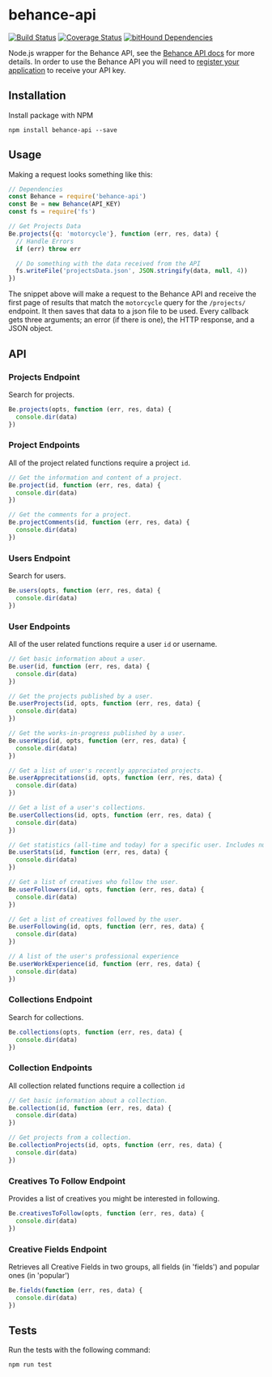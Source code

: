 # behance-api
[![Build Status](https://travis-ci.org/Polyneue/behance-api.svg?branch=master)](https://travis-ci.org/Polyneue/behance-api)
[![Coverage Status](https://coveralls.io/repos/github/Polyneue/behance-api/badge.svg?branch=master)](https://coveralls.io/github/Polyneue/behance-api?branch=master)
[![bitHound Dependencies](https://www.bithound.io/github/Polyneue/behance-api/badges/dependencies.svg)](https://www.bithound.io/github/Polyneue/behance-api/master/dependencies/npm)  

Node.js wrapper for the Behance API, see the [Behance API docs](https://www.behance.net/dev/api/endpoints/) for more details. In order to use the Behance API you will need to [register your application](https://www.behance.net/dev/register) to receive your API key. 

## Installation
Install package with NPM

```
npm install behance-api --save
```

## Usage
Making a request looks something like this:

```javascript
// Dependencies
const Behance = require('behance-api')
const Be = new Behance(API_KEY)
const fs = require('fs')

// Get Projects Data
Be.projects({q: 'motorcycle'}, function (err, res, data) {
  // Handle Errors
  if (err) throw err

  // Do something with the data received from the API
  fs.writeFile('projectsData.json', JSON.stringify(data, null, 4))
})
```

The snippet above will make a request to the Behance API and receive the first page of results that match the `motorcycle` query for the `/projects/` endpoint. It then saves that data to a json file to be used. Every callback gets three arguments; an error (if there is one), the HTTP response, and a JSON object.

## API  

### Projects Endpoint
Search for projects.  

```javascript
Be.projects(opts, function (err, res, data) {
  console.dir(data)
})
```

### Project Endpoints
All of the project related functions require a project `id`.

```javascript
// Get the information and content of a project.  
Be.project(id, function (err, res, data) {
  console.dir(data)
})

// Get the comments for a project.   
Be.projectComments(id, function (err, res, data) {
  console.dir(data)
})
```

### Users Endpoint
Search for users.  

```javascript
Be.users(opts, function (err, res, data) {
  console.dir(data)
})
```

### User Endpoints
All of the user related functions require a user `id` or username.

```javascript
// Get basic information about a user.
Be.user(id, function (err, res, data) {
  console.dir(data)
})

// Get the projects published by a user.  
Be.userProjects(id, opts, function (err, res, data) {
  console.dir(data)
})

// Get the works-in-progress published by a user.  
Be.userWips(id, opts, function (err, res, data) {
  console.dir(data)
})

// Get a list of user's recently appreciated projects.  
Be.userApprecitations(id, opts, function (err, res, data) {
  console.dir(data)
})

// Get a list of a user's collections.  
Be.userCollections(id, opts, function (err, res, data) {
  console.dir(data)
})

// Get statistics (all-time and today) for a specific user. Includes number of project views, appreciations, comments, and profile views.
Be.userStats(id, function (err, res, data) {
  console.dir(data)
})

// Get a list of creatives who follow the user.  
Be.userFollowers(id, opts, function (err, res, data) {
  console.dir(data)
})

// Get a list of creatives followed by the user.  
Be.userFollowing(id, opts, function (err, res, data) {
  console.dir(data)
})

// A list of the user's professional experience
Be.userWorkExperience(id, function (err, res, data) {
  console.dir(data)
})
```

### Collections Endpoint
Search for collections.  

```javascript
Be.collections(opts, function (err, res, data) {
  console.dir(data)
})
```

### Collection Endpoints
All collection related functions require a collection `id`

```javascript
// Get basic information about a collection.
Be.collection(id, function (err, res, data) {
  console.dir(data)
})

// Get projects from a collection.  
Be.collectionProjects(id, opts, function (err, res, data) {
  console.dir(data)
})
```

### Creatives To Follow Endpoint
Provides a list of creatives you might be interested in following.  

```javascript
Be.creativesToFollow(opts, function (err, res, data) {
  console.dir(data)
})
```

### Creative Fields Endpoint
Retrieves all Creative Fields in two groups, all fields (in 'fields') and popular ones (in 'popular')

```javascript
Be.fields(function (err, res, data) {
  console.dir(data)
})
```

## Tests
Run the tests with the following command:  

```
npm run test
```
